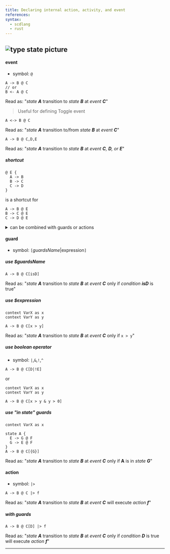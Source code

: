 ```yaml
---
title: Declaring internal action, activity, and event
references:
syntax:
  - scdlang
  - rust
---
```

![type state picture]()
---
#### event
- symbol: `@`

```scl
A -> B @ C
// or
B <- A @ C
```
Read as: "*state **A*** transition to *state **B*** at *event **C***"

> Useful for defining Toggle event
```scl
A <-> B @ C
```
Read as: "*state **A*** transition to/from *state **B*** at *event **C***"

```scl
A -> B @ C,D,E
```
Read as: "*state **A*** transition to *state **B*** at *event **C**, **D**, or **E***"

##### shortcut
```scl
@ E {
  A -> B
  B -> C
  C -> D
}
```
is a shortcut for
```
A -> B @ E
B -> C @ E
C -> D @ E
```

<details>
<summary>can be combined with guards or actions</summary>

```scl
@ E[isOk] |> activate,lampOn,etc {
  A -> B
  C -> D
}
```

```scl
@ E[x > 0] {
  A -> B |> activate
  C -> D |> lampOn
}
```

```scl
@ E {
  A -> B @ [x > 0] |> activate
  C -> D @ [isOk] |> lampOn
}
```
</details>

#### guard
- symbol: `[`$guardsName|$expression`]`

##### use $guardsName
```scl
A -> B @ C[isD]
```
Read as: "*state **A*** transition to *state **B*** at *event **C*** only if *condition **isD*** is true"

##### use $expression
```scl
context VarX as x
context VarY as y

A -> B @ C[x > y]
```
Read as: "*state **A*** transition to *state **B*** at *event **C*** only if `x > y`"

##### use boolean operator
- symbol: `|`,`&`,`!`,`^`
```scl
A -> B @ C[D|!E]
```
or
```scl
context VarX as x
context VarY as y

A -> B @ C[x > y & y > 0]
```

##### use "in state" guards
```scl
context VarX as x

state A {
  E -> G @ F
  G -> E @ F
}
A -> B @ C[{G}]
```
Read as: "*state **A*** transition to *state **B*** at *event **C*** only if **A** is in *state **G***"


#### action
- symbol: `|>`
```scl
A -> B @ C |> f
```
Read as: "*state **A*** transition to *state **B*** at *event **C*** will execute *action **f***"

##### with guards
```scl
A -> B @ C[D] |> f
```
Read as: "*state **A*** transition to *state **B*** at *event **C*** only if *condition **D*** is true will execute *action **f***"

---